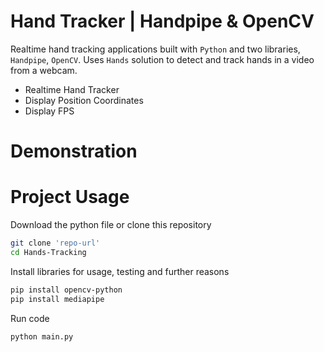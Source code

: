 # Hand Tracker | Handpipe & OpenCV
Realtime hand tracking applications built with `Python` and two libraries, `Handpipe`, `OpenCV`. Uses `Hands` solution to detect and track hands in a video from a webcam.
* Realtime Hand Tracker
* Display Position Coordinates
* Display FPS
# Demonstration

# Project Usage
Download the python file or clone this repository
```bash
git clone 'repo-url'
cd Hands-Tracking
```
Install libraries for usage, testing and further reasons
```bash
pip install opencv-python
pip install mediapipe
``` 
Run code
```bash
python main.py
```